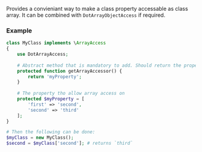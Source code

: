 <!---
title: DotArrayAccess
subtitle: Traits
author: Robin Radic
-->

Provides a convieniant way to make a class property accessable as class array. It can be combined with `DotArrayObjectAccess` if required.

### Example
```php
class MyClass implements \ArrayAccess 
{
    use DotArrayAccess;
    
    # Abstract method that is mandatory to add. Should return the property name
    protected function getArrayAccessor() {
        return 'myProperty';
    }
    
    # The property tho allow array access on
    protected $myProperty = [
        'first' => 'second',
        'second' => 'third'
    ];
}

# Then the following can be done:
$myClass = new MyClass();
$second = $myClass['second']; # returns `third`
```
